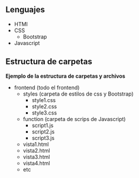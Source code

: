 ## Lenguajes

+ HTMl
+ CSS
    + Bootstrap
+ Javascript

## Estructura de carpetas

**Ejemplo de la estructura de carpetas y archivos**

* frontend  (todo el frontend)
    + styles (carpeta de estilos de css y Bootstrap)
        + style1.css
        + style2.css
        + style3.css
    + function (carpeta de scrips de Javascript)
        + script1.js
        + script2.js
        + script3.js
    + vista1.html
    + vista2.html
    + vista3.html
    + vista4.html
    + etc

